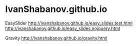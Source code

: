 # IvanShabanov.github.io

EasySlider  http://ivanshabanov.github.io/easy_slides.test.html 
http://ivanshabanov.github.io/easy_slides.nojquery.html 


Gravity http://ivanshabanov.github.io/gravity.html 
